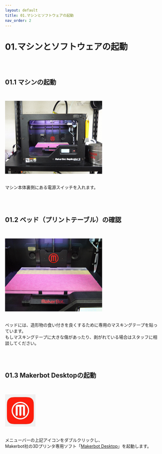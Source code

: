 ```yaml
---
layout: default
title: 01.マシンとソフトウェアの起動
nav_order: 2
---
```


# 01.マシンとソフトウェアの起動
<br><br>

## 01.1 マシンの起動
<br>

<img src="assets/01-1.jpg" width="320" alt="hi" class="inline"/><br>
<br>

マシン本体裏側にある電源スイッチを入れます。<br>
<br>
<br>
<br>

## 01.2 ベッド（プリントテーブル）の確認
<br>

<img src="assets/01-2.jpg" width="320" alt="hi" class="inline"/><br>
<br>

ベッドには、造形物の食い付きを良くするために専用のマスキングテープを貼っています。<br>
もしマスキングテープに大きな傷があったり、剥がれている場合はスタッフに相談してください。<br>
<br>
<br>
<br>

## 01.3 Makerbot Desktopの起動
<br>

<img src="assets/01-3.png" width="100" alt="hi" class="inline"/><br>
<br>

メニューバーの上記アイコンをダブルクリックし、<br>
Makerbot社の3Dプリンタ専用ソフト「[Makerbot Desktop](https://support.makerbot.com/s/article/Download-MakerBot-Desktop)」を起動します。<br>
<br>
<br>
<br>
